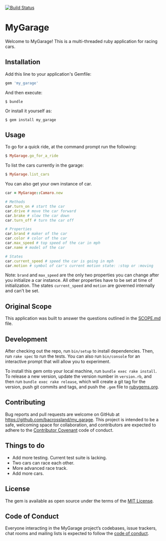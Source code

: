 [![Build Status](https://travis-ci.org/bacrossland/my_garage.svg?branch=master)](https://travis-ci.org/bacrossland/my_garage)
# MyGarage

Welcome to MyGarage! This is a multi-threaded ruby application for racing cars. 

## Installation

Add this line to your application's Gemfile:

```ruby
gem 'my_garage'
```

And then execute:

    $ bundle

Or install it yourself as:

    $ gem install my_garage

## Usage

To go for a quick ride, at the command prompt run the following:

```ruby
$ MyGarage.go_for_a_ride
```

To list the cars currently in the garage:

```ruby
$ MyGarage.list_cars
```

You can also get your own instance of car. 


```ruby
car = MyGarage::Camaro.new

# Methods
car.turn_on # start the car
car.drive # move the car forward
car.brake # slow the car down
car.turn_off # turn the car off

# Properties
car.brand # maker of the car
car.color # color of the car
car.max_speed # top speed of the car in mph
car.name # model of the car

# States
car.current_speed # speed the car is going in mph
car.motion # symbol of car's current motion state: :stop or :moving
```

Note: ```brand``` and ```max_speed``` are the only two properties you can change after you initialize a car instance. 
All other properties have to be set at time of initialization. The states ```current_speed``` and ```motion``` are governed internally 
and can't be set.

## Original Scope

This application was built to answer the questions outlined in the [SCOPE.md](https://github.com/bacrossland/my_garage/SCOPE.md) file.

## Development

After checking out the repo, run `bin/setup` to install dependencies. Then, run `rake spec` to run the tests. You can also run `bin/console` for an interactive prompt that will allow you to experiment.

To install this gem onto your local machine, run `bundle exec rake install`. To release a new version, update the version number in `version.rb`, and then run `bundle exec rake release`, which will create a git tag for the version, push git commits and tags, and push the `.gem` file to [rubygems.org](https://rubygems.org).

## Contributing

Bug reports and pull requests are welcome on GitHub at https://github.com/bacrossland/my_garage. This project is intended to be a safe, welcoming space for collaboration, and contributors are expected to adhere to the [Contributor Covenant](http://contributor-covenant.org) code of conduct.

## Things to do

* Add more testing. Current test suite is lacking.
* Two cars can race each other.
* More advanced race track.
* Add more cars.


## License

The gem is available as open source under the terms of the [MIT License](https://opensource.org/licenses/MIT).

## Code of Conduct

Everyone interacting in the MyGarage project’s codebases, issue trackers, chat rooms and mailing lists is expected to follow the [code of conduct](https://github.com/bacrossland/my_garage/blob/master/CODE_OF_CONDUCT.md).
